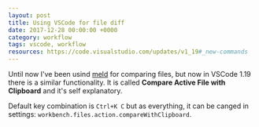```yaml
---
layout: post
title: Using VSCode for file diff
date: 2017-12-28 00:00:00 +0000
category: workflow
tags: vscode, workflow
resources: https://code.visualstudio.com/updates/v1_19#_new-commands
---
```

Until now I've been usind [meld](http://meldmerge.org/) for comparing files, but now in VSCode 1.19 there is a similar functionality. It is called __Compare Active File with Clipboard__ and it's self explanatory. 

Default key combination is `Ctrl+K C` but as everything, it can be canged in settings: `workbench.files.action.compareWithClipboard`.